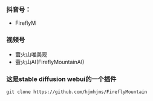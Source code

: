 ### 抖音号：
- FireflyM

### 视频号
- 萤火山唯美观
- 萤火山AI(FireflyMountainAI)

### 这是stable diffusion webui的一个插件
```
git clone https://github.com/hjmhjms/FireflyMountain
```

